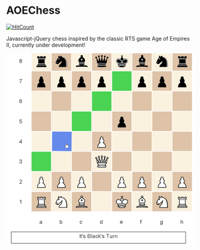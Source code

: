 # AOEChess
[![HitCount](http://hits.dwyl.com/parthnan/AOEChess.svg)](http://hits.dwyl.com/parthnan/AOEChess)

Javascript-jQuery chess inspired by the classic RTS game Age of Empires II, currently under development! 
  
![alt text](https://raw.githubusercontent.com/parthnan/AOEChess/master/chessboard.png)   

